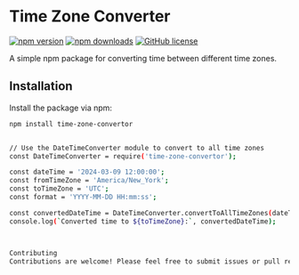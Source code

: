 # Time Zone Converter

[![npm version](https://img.shields.io/npm/v/time-zone-convertor.svg)]((https://www.npmjs.com/package/time-zone-convertor))
[![npm downloads](https://img.shields.io/npm/dt/time-zone-convertor.svg)](https://www.npmjs.com/package/time-zone-convertor)
[![GitHub license](https://img.shields.io/github/license/yourusername/time-zone-convertor)](https://github.com/lijuSam/time-zone-convertor/blob/main/LICENSE)

A simple npm package for converting time between different time zones.

## Installation

Install the package via npm:

```bash
npm install time-zone-convertor


// Use the DateTimeConverter module to convert to all time zones
const DateTimeConverter = require('time-zone-convertor');

const dateTime = '2024-03-09 12:00:00';
const fromTimeZone = 'America/New_York';
const toTimeZone = 'UTC';
const format = 'YYYY-MM-DD HH:mm:ss';

const convertedDateTime = DateTimeConverter.convertToAllTimeZones(dateTime, fromTimeZone, toTimeZone, format);
console.log(`Converted time to ${toTimeZone}:`, convertedDateTime);



Contributing
Contributions are welcome! Please feel free to submit issues or pull requests.
